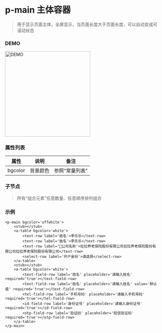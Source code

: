 # p-main 主体容器
> 用于显示页面主体，全屏显示，当页面长度大于页面长度，可以自动变成可滚动状态

### DEMO
<div><img alt="DEMO" src="https://ohc0dpsgs.qnssl.com/lego/images/formNull.jpeg" width="280.859"/></div>

### 属性列表

 属性 | 说明 | 备注 
--- | --- | ---
 bgcolor | 背景颜色 | 参照“常量列表”

### 子节点
> 所有“组合元素”任意数量、任意顺序排列组合

### 示例
```
<p-main bgcolor='offwhite'>
    <stub></stub>
    <a-table bgcolor='white'>
        <text-row label='姓名'>李乐乐</text-row>
        <text-row label='姓名'>李乐乐</text-row>
        <text-row label='公司名称'>拉拉养老保险股份有限公司拉拉养老保险股份有限公司拉拉养老保险股份有限公司</text-row>
        <select-row label='开户省份'>请选择</select-row>
    </a-table>
    <stub></stub>
    <a-table bgcolor='white'>
        <text-field-row label='姓名' placeholder='请输入姓名' required='true'></text-field-row>
        <text-field-row label='姓名' placeholder='请输入姓名' value='默认值' required='true'></text-field-row>
        <tel-field-row label='手机号码' placeholder='请输入手机号码' required='true'></tel-field-row>
        <id-field-row label='身份证号' placeholder='请输入身份证号' required='true'></id-field-row>
        <otp-field-row label='验证码' placeholder='短信验证码' required='true'></otp-field-row>
    </a-table>
</p-main>
```
